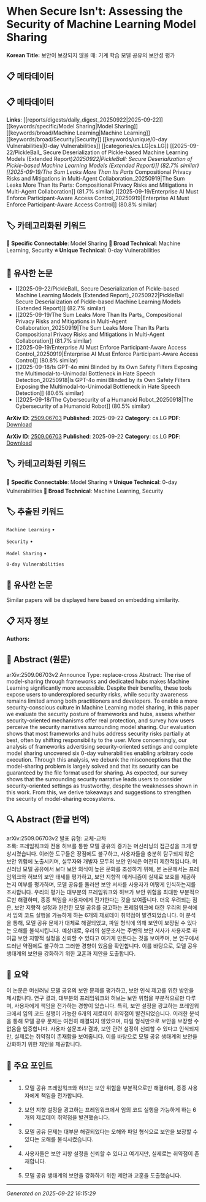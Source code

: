 # When Secure Isn't: Assessing the Security of Machine Learning Model Sharing

**Korean Title:** 보안이 보장되지 않을 때: 기계 학습 모델 공유의 보안성 평가

## 📋 메타데이터

## 📋 메타데이터

**Links**: [[reports/digests/daily_digest_20250922|2025-09-22]] [[keywords/specific/Model Sharing|Model Sharing]] [[keywords/broad/Machine Learning|Machine Learning]] [[keywords/broad/Security|Security]] [[keywords/unique/0-day Vulnerabilities|0-day Vulnerabilities]] [[categories/cs.LG|cs.LG]] [[2025-09-22/PickleBall_ Secure Deserialization of Pickle-based Machine Learning Models (Extended Report)_20250922|PickleBall: Secure Deserialization of Pickle-based Machine Learning Models (Extended Report)]] (82.7% similar) [[2025-09-19/The Sum Leaks More Than Its Parts_ Compositional Privacy Risks and Mitigations in Multi-Agent Collaboration_20250919|The Sum Leaks More Than Its Parts: Compositional Privacy Risks and Mitigations in Multi-Agent Collaboration]] (81.7% similar) [[2025-09-19/Enterprise AI Must Enforce Participant-Aware Access Control_20250919|Enterprise AI Must Enforce Participant-Aware Access Control]] (80.8% similar)

## 🏷️ 카테고리화된 키워드
**🔗 Specific Connectable**: Model Sharing
**🔬 Broad Technical**: Machine Learning, Security
**⭐ Unique Technical**: 0-day Vulnerabilities
## 🔗 유사한 논문
- [[2025-09-22/PickleBall_ Secure Deserialization of Pickle-based Machine Learning Models (Extended Report)_20250922|PickleBall Secure Deserialization of Pickle-based Machine Learning Models (Extended Report)]] (82.7% similar)
- [[2025-09-19/The Sum Leaks More Than Its Parts_ Compositional Privacy Risks and Mitigations in Multi-Agent Collaboration_20250919|The Sum Leaks More Than Its Parts Compositional Privacy Risks and Mitigations in Multi-Agent Collaboration]] (81.7% similar)
- [[2025-09-19/Enterprise AI Must Enforce Participant-Aware Access Control_20250919|Enterprise AI Must Enforce Participant-Aware Access Control]] (80.8% similar)
- [[2025-09-18/Is GPT-4o mini Blinded by its Own Safety Filters Exposing the Multimodal-to-Unimodal Bottleneck in Hate Speech Detection_20250918|Is GPT-4o mini Blinded by its Own Safety Filters Exposing the Multimodal-to-Unimodal Bottleneck in Hate Speech Detection]] (80.6% similar)
- [[2025-09-18/The Cybersecurity of a Humanoid Robot_20250918|The Cybersecurity of a Humanoid Robot]] (80.5% similar)


**ArXiv ID**: [2509.06703](https://arxiv.org/abs/2509.06703)
**Published**: 2025-09-22
**Category**: cs.LG
**PDF**: [Download](https://arxiv.org/pdf/2509.06703.pdf)


**ArXiv ID**: [2509.06703](https://arxiv.org/abs/2509.06703)
**Published**: 2025-09-22
**Category**: cs.LG
**PDF**: [Download](https://arxiv.org/pdf/2509.06703.pdf)

## 🏷️ 카테고리화된 키워드
**🔗 Specific Connectable**: Model Sharing
**⭐ Unique Technical**: 0-day Vulnerabilities
**🔬 Broad Technical**: Machine Learning, Security

## 🏷️ 추출된 키워드



`Machine Learning` • 

`Security` • 

`Model Sharing` • 

`0-day Vulnerabilities`



## 🔗 유사한 논문

Similar papers will be displayed here based on embedding similarity.

## 📋 저자 정보

**Authors:** 

## 📄 Abstract (원문)

arXiv:2509.06703v2 Announce Type: replace-cross 
Abstract: The rise of model-sharing through frameworks and dedicated hubs makes Machine Learning significantly more accessible. Despite their benefits, these tools expose users to underexplored security risks, while security awareness remains limited among both practitioners and developers. To enable a more security-conscious culture in Machine Learning model sharing, in this paper we evaluate the security posture of frameworks and hubs, assess whether security-oriented mechanisms offer real protection, and survey how users perceive the security narratives surrounding model sharing. Our evaluation shows that most frameworks and hubs address security risks partially at best, often by shifting responsibility to the user. More concerningly, our analysis of frameworks advertising security-oriented settings and complete model sharing uncovered six 0-day vulnerabilities enabling arbitrary code execution. Through this analysis, we debunk the misconceptions that the model-sharing problem is largely solved and that its security can be guaranteed by the file format used for sharing. As expected, our survey shows that the surrounding security narrative leads users to consider security-oriented settings as trustworthy, despite the weaknesses shown in this work. From this, we derive takeaways and suggestions to strengthen the security of model-sharing ecosystems.

## 🔍 Abstract (한글 번역)

arXiv:2509.06703v2 발표 유형: 교체-교차  
초록: 프레임워크와 전용 허브를 통한 모델 공유의 증가는 머신러닝의 접근성을 크게 향상시켰습니다. 이러한 도구들은 장점에도 불구하고, 사용자들을 충분히 탐구되지 않은 보안 위험에 노출시키며, 실무자와 개발자 모두의 보안 인식은 여전히 제한적입니다. 머신러닝 모델 공유에서 보다 보안 의식이 높은 문화를 조성하기 위해, 본 논문에서는 프레임워크와 허브의 보안 태세를 평가하고, 보안 지향적 메커니즘이 실제로 보호를 제공하는지 여부를 평가하며, 모델 공유를 둘러싼 보안 서사를 사용자가 어떻게 인식하는지를 조사합니다. 우리의 평가는 대부분의 프레임워크와 허브가 보안 위험을 최대한 부분적으로만 해결하며, 종종 책임을 사용자에게 전가한다는 것을 보여줍니다. 더욱 우려되는 점은, 보안 지향적 설정과 완전한 모델 공유를 광고하는 프레임워크에 대한 우리의 분석에서 임의 코드 실행을 가능하게 하는 6개의 제로데이 취약점이 발견되었습니다. 이 분석을 통해, 모델 공유 문제가 대체로 해결되었고, 파일 형식에 의해 보안이 보장될 수 있다는 오해를 불식시킵니다. 예상대로, 우리의 설문조사는 주변의 보안 서사가 사용자로 하여금 보안 지향적 설정을 신뢰할 수 있다고 여기게 만든다는 것을 보여주며, 본 연구에서 드러난 약점에도 불구하고 그러한 경향이 있음을 확인합니다. 이를 바탕으로, 모델 공유 생태계의 보안을 강화하기 위한 교훈과 제안을 도출합니다.

## 📝 요약

이 논문은 머신러닝 모델 공유의 보안 문제를 평가하고, 보안 인식 제고를 위한 방안을 제시합니다. 연구 결과, 대부분의 프레임워크와 허브는 보안 위험을 부분적으로만 다루며, 사용자에게 책임을 전가하는 경향이 있습니다. 특히, 보안 설정을 광고하는 프레임워크에서 임의 코드 실행이 가능한 6개의 제로데이 취약점이 발견되었습니다. 이러한 분석을 통해 모델 공유 문제는 여전히 해결되지 않았으며, 파일 형식만으로 보안을 보장할 수 없음을 입증합니다. 사용자 설문조사 결과, 보안 관련 설정이 신뢰할 수 있다고 인식되지만, 실제로는 취약점이 존재함을 보여줍니다. 이를 바탕으로 모델 공유 생태계의 보안을 강화하기 위한 제언을 제공합니다.

## 🎯 주요 포인트


- 1. 모델 공유 프레임워크와 허브는 보안 위험을 부분적으로만 해결하며, 종종 사용자에게 책임을 전가합니다.

- 2. 보안 지향 설정을 광고하는 프레임워크에서 임의 코드 실행을 가능하게 하는 6개의 제로데이 취약점을 발견했습니다.

- 3. 모델 공유 문제는 대부분 해결되었다는 오해와 파일 형식으로 보안을 보장할 수 있다는 오해를 불식시켰습니다.

- 4. 사용자들은 보안 지향 설정을 신뢰할 수 있다고 여기지만, 실제로는 취약점이 존재합니다.

- 5. 모델 공유 생태계의 보안을 강화하기 위한 제안과 교훈을 도출했습니다.


---

*Generated on 2025-09-22 16:15:29*